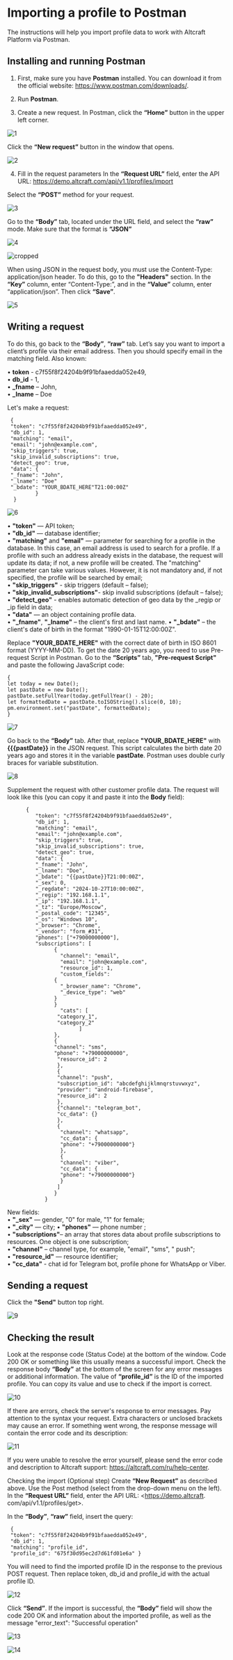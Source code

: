 # Importing a profile to Postman

The instructions will help you import profile data to work with Altcraft Platform via Postman.

## Installing and running Postman

1. First, make sure you have **Postman** installed. You can download it from the official website: <https://www.postman.com/downloads/>.

2. Run **Postman**.

3. Create a new request. In Postman, click the **“Home”** button in the upper left corner.

![1](https://github.com/user-attachments/assets/acfcd14e-47b4-4134-9dc9-8d23aada030a)

Click the **“New request”** button in the window that opens.

![2](https://github.com/user-attachments/assets/59be985d-23bf-4829-b3cf-e08609ef4e42)

4. Fill in the request parameters
In the **“Request URL”** field, enter the API URL: <https://demo.altcraft.com/api/v1.1/profiles/import>

Select the **“POST”** method for your request.

![3](https://github.com/user-attachments/assets/856b3208-8c2c-413d-810a-df26325c772c)

Go to the **“Body”** tab, located under the URL field, and select the **“raw”** mode. Make sure that the format is **“JSON”**

![4](https://github.com/user-attachments/assets/b3fd3d4c-542b-45d7-81fc-4a964d6bf283)

![cropped](https://github.com/user-attachments/assets/d1aac08d-6bbe-44f1-840f-fb3f2b75e647)

When using JSON in the request body, you must use the Content-Type: application/json header.
To do this, go to the **"Headers"** section. In the **“Key”** column, enter “Content-Type:”, and in the **“Value”** column, enter “application/json”. Then click **“Save”**.

![5](https://github.com/user-attachments/assets/ae0cb126-4238-4cdb-aa63-0d052de274e8)

## Writing a request
To do this, go back to the **“Body”**, **“raw”** tab. Let’s say you want to import a client’s profile via their email address. Then you should specify email in the matching field. Also known:

• **token** - c7f55f8f24204b9f91bfaaedda052e49,  
• **db_id** - 1,  
• **_fname** – John,  
• **_Iname** – Doe  

Let's make a request:

     {
     "token": "c7f55f8f24204b9f91bfaaedda052e49",
     "db_id": 1,
     "matching": "email",
     "email": "john@example.com",
     "skip_triggers": true,
     "skip_invalid_subscriptions": true,
     "detect_geo": true,
     "data": {
     "_fname": "John",
     "_lname": "Doe"
     "_bdate": "YOUR_BDATE_HERE"T21:00:00Z"
             }
      }

![6](https://github.com/user-attachments/assets/532e2a0b-ebfc-419f-9cf6-c7005cb1bfc4)  

  • **"token"** — API token;  
  • **"db_id"** — database identifier;  
  • **"matching"** and **"email"** — parameter for searching for a profile in the database. In this case, an email address is used to search for a profile. If a profile with such an address already exists in the database, the request will update its data; if not, a new profile will be created. The "matching" parameter can take various values. However, it is not mandatory and, if not specified, the profile will be searched by email;  
  • **"skip_triggers"** - skip triggers
(default – false);  
  • **"skip_invalid_subscriptions"**- skip invalid subscriptions
(default – false);  
  • **"detect_geo"** - enables automatic detection of geo data by the _regip or _ip field in data;  
  • **"data"** — an object containing profile data.  
  • **"_fname"**, **"_lname"** – the client's first and last name.
  • **"_bdate"** – the client's date of birth in the format "1990-01-15T12:00:00Z".

Replace **"YOUR_BDATE_HERE"** with the correct date of birth in ISO 8601 format (YYYY-MM-DD). To get the date 20 years ago, you need to use Pre-request Script in Postman. Go to the **“Scripts”** tab, **"Pre-request Script"** and paste the following JavaScript code:

    {
    let today = new Date();
    let pastDate = new Date();
    pastDate.setFullYear(today.getFullYear() - 20);
    let formattedDate = pastDate.toISOString().slice(0, 10);
    pm.environment.set("pastDate", formattedDate);
    }

![7](https://github.com/user-attachments/assets/2f117dae-f978-4217-a6a7-c48eb7206fc6)

Go back to the **“Body”** tab. After that, replace **"YOUR_BDATE_HERE"** with **{{{pastDate}}** in the JSON request. This script calculates the birth date 20 years ago and stores it in the variable **pastDate**. Postman uses double curly braces for variable substitution.

![8](https://github.com/user-attachments/assets/836506a4-6e9f-42f7-8e2c-1d0ccf0a6206)

Supplement the request with other customer profile data.
The request will look like this (you can copy it and paste it into the **Body** field):

          {
             "token": "c7f55f8f24204b9f91bfaaedda052e49",
             "db_id": 1,
             "matching": "email",
             "email": "john@example.com",
             "skip_triggers": true,
             "skip_invalid_subscriptions": true,
             "detect_geo": true,
             "data": {
             "_fname": "John",
             "_lname": "Doe",
             "_bdate": "{{pastDate}}T21:00:00Z",
             "_sex": 0,
             "_regdate": "2024-10-27T10:00:00Z",
             "_regip": "192.168.1.1",
             "_ip": "192.168.1.1",
             "_tz": "Europe/Moscow",
             "_postal_code": "12345",
             "_os": "Windows 10",
             "_browser": "Chrome",
             "_vendor": "form_#31",
             "phones": ["+79000000000"],
             "subscriptions": [
                   {
                     "channel": "email",
                     "email": "john@example.com",
                     "resource_id": 1,
                     "custom_fields":
                   {
                     "_browser_name": "Chrome",
                     "_device_type": "web"
                   }
                   }
                     "cats": [
                    "category_1",
                    "category_2"
                           ]
                   },
                   {
                   "channel": "sms",
                   "phone": "+79000000000",
                    "resource_id": 2
                    },
                    {
                    "channel": "push",
                    "subscription_id": "abcdefghijklmnqrstuvwxyz",
                    "provider": "android-firebase",
                    "resource_id": 2
                    },
                    {"channel": "telegram_bot",
                    "cc_data": {}
                    },
                    {
                     "channel": "whatsapp",
                     "cc_data": {
                     "phone": "+79000000000"}
                     },
                     {
                     "channel": "viber",
                     "cc_data": {
                     "phone": "+79000000000"}
                     }
                    ]
                   }
                }
   
New fields:  
  • **"_sex"** — gender, "0" for male, "1" for female;  
  • **"_city"** — city;
  • **"phones"** — phone number ;  
  • **"subscriptions"**– an array that stores data about profile subscriptions to resources. One object is one subscription;  
  • **"channel"** – channel type, for example, "email", "sms", " push";  
  • **"resource_id"** — resource identifier;  
  • **"cc_data"** - chat id for Telegram bot, profile phone for WhatsApp or Viber.  
  
## Sending a request

Click the **"Send"** button top right.

![9](https://github.com/user-attachments/assets/58206609-7f4f-46d5-b858-c30556744fb3)

## Checking the result

Look at the response code (Status Code) at the bottom of the window. Code 200 OK or something like this usually means a successful import.
Check the response body **“Body”** at the bottom of the screen for any error messages or additional information. The value of **“profile_id”** is the ID of the imported profile. You can copy its value and use to check if the import is correct.

![10](https://github.com/user-attachments/assets/a65421e1-2f0d-40f7-b21e-cf558a4d415c)

If there are errors, check the server's response to error messages. Pay attention to the syntax your request. Extra characters or unclosed brackets may cause an error.
If something went wrong, the response message will contain the error code and its description:

![11](https://github.com/user-attachments/assets/bc8c1fa6-34cc-418f-b97a-02ecc1b2381a)

If you were unable to resolve the error yourself, please send the error code and description to Altcraft support:
<https://altcraft.com/ru/help-center>.

Checking the import (Optional step)
Create **“New Request”** as described above. Use the Post method (select from the drop-down menu on the left).
In the **“Request URL”** field, enter the API URL:
<https://demo.altcraft. com/api/v1.1/profiles/get>.

In the **“Body”**, **“raw”** field, insert the query:

     {
     "token": "c7f55f8f24204b9f91bfaaedda052e49",
     "db_id": 1,
     "matching": "profile_id",
     "profile_id": "675f30d95ec2d7d61fd01e6a" }

You will need to find the imported profile ID in the response to the previous POST request. Then replace token, db_id and profile_id with the actual profile ID.

![12](https://github.com/user-attachments/assets/a997c5bf-8c35-415c-8a98-87942304d509)

Click **“Send”**. If the import is successful, the **“Body”** field will show the code 200 OK and information about the imported profile, as well as the message "error_text": "Successful operation"

![13](https://github.com/user-attachments/assets/c7b79bc7-f6e7-4641-a544-3f34974e0f96)

![14](https://github.com/user-attachments/assets/ca380fdf-9270-48e7-a2ac-fb5f9bc95b0e)


